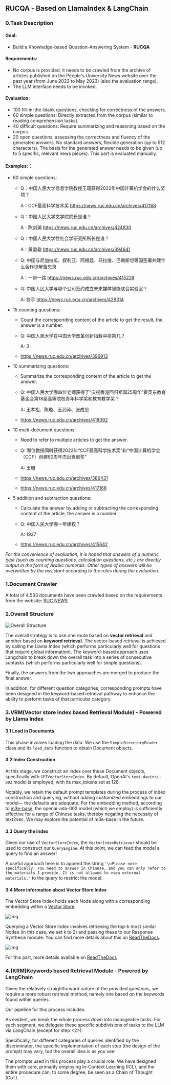 ## RUCQA - Based on LlamaIndex & LangChain 

### 0.Task Description

#### Goal: 

- Build a Knowledge-based Question-Answering System - **RUCQA**

#### Requirements:

- No corpus is provided, it needs to be crawled from the archive of articles published on the People's University News website over the past year (from June 2022 to May 2023) (also the evaluation range).
- The LLM interface needs to be invoked.

#### Evaluation:

- 100 fill-in-the-blank questions, checking for correctness of the answers.
- 60 simple questions: Directly extracted from the corpus (similar to reading comprehension tasks).
- 40 difficult questions: Require summarizing and reasoning based on the corpus.
- 20 open questions, assessing the correctness and fluency of the generated answers. No standard answers, flexible generation (up to 512 characters). The basis for the generated answer needs to be given (up to 5 specific, relevant news pieces). This part is evaluated manually.

#### Examples:：

- 60 simple questions:

  - Q：中国人民大学信息学院教授王珊获得2022年中国计算机学会的什么奖项？

    A：CCF最高科学技术奖        https://news.ruc.edu.cn/archives/417168


  - Q：中国人民大学文学院院长是谁？

    A：陈剑澜 		https://news.ruc.edu.cn/archives/424830


  - Q：中国人民大学性社会学研究所所长是谁？

    A：黄盈盈       https://news.ruc.edu.cn/archives/394641


  - Q: 中国与尼加拉瓜、叙利亚、阿根廷、马拉维、巴勒斯坦等国签署共建什么合作谅解备忘录 

    A：一带一路        https://news.ruc.edu.cn/archives/415228


  - Q: 中国人民大学与哪个公司签约成立未来媒体智能联合实验室？

    A: 快手       https://news.ruc.edu.cn/archives/429314

- 15 counting questions:

  - Count the corresponding content of the article to get the result, the answer is a number.

  - Q: 中国人民大学在中国大学改革创新指数中排第几？

    A: 3

  - https://news.ruc.edu.cn/archives/396913

- 10 summarizing questions:

  - Summarize the corresponding content of the article to get the answer.

  - Q: 中国人民大学哪四位老师获得了“庆祝香港回归祖国25周年”霍英东教育基金会第18届高等院校青年科学奖和教育教学奖？

    A: 王孝松、陈璇、王润泽、张成思

  - https://news.ruc.edu.cn/archives/418092

- 10 multi-document questions:

  - Need to refer to multiple articles to get the answer.

  - Q: 哪位教授同时获得2022年“CCF最高科学技术奖”和“中国计算机学会（CCF）创建60周年杰出贡献奖”

    A: 王珊

  - https://news.ruc.edu.cn/archives/386431

  - https://news.ruc.edu.cn/archives/417168

- 5 addition and subtraction questions:

  - Calculate the answer by adding or subtracting the corresponding content of the article, the answer is a number.

  - Q: 中国人民大学哪一年建校？

    A: 1937

  - https://news.ruc.edu.cn/archives/415642


*For the convenience of evaluation, it is hoped that answers of a numeric type (such as counting questions, calculation questions, etc.) are directly output in the form of Arabic numerals. Other types of answers will be overwritten by the assistant according to the rules during the evaluation.*



### 1.Document Crawler

A total of 4,533 documents have been crawled based on the requirements from the website: [RUC NEWS](https://news.ruc.edu.cn/)

### 2.Overall Structure

![Overall Structure](https://github.com/RanchiZhao/RUCQA/raw/main/img-folder/Overall_Structure.png)

The overall strategy is to use one route based on **vector retrieval** and another based on **keyword retrieval.** The vector-based retrieval is achieved by calling the Llama Index (which performs particularly well for questions that require global information). The keyword-based approach uses Langchain to break down the overall task into a series of consecutive subtasks (which performs particularly well for simple questions). 

Finally, the answers from the two approaches are merged to produce the final answer. 

In addition, for different question categories, corresponding prompts have been designed in the keyword-based retrieval pathway to enhance the ability to perform tasks of that particular category.

### 3.VRM(Vector store index based Retrieval Module) - Powered by Llama Index

#### 3.1 Load in Documents

This phase involves loading the data. We use the `SimpleDirectoryReader` class and its `load_data` function to obtain Document objects.

#### 3.2 Index Construction

At this stage, we construct an index over these Document objects, specifically with `GPTVectorStoreIndex`. By default, OpenAI's `text-davinci-003` model is employed, with its max_tokens set at 128.

Notably, we retain the default prompt templates during the process of index construction and querying, without adding customized embeddings to our model— the defaults are adequate. For the embedding method, according to [m3e-base](https://huggingface.co/moka-ai/m3e-base), the openai-ada-002 model (which we employ) is sufficiently effective for a range of Chinese tasks, thereby negating the necessity of text2vec. We may explore the potential of m3e-base in the future.

#### 3.3 Query the index

Given our use of `VectorStoreIndex`, the `VectorIndexRetriever` should be used to construct our `QueryEngine`. At this point, we can feed the model a query to find an answer!

A useful approach here is to append the string `'\nPlease note specifically: You need to answer in Chinese, and you can only refer to the materials I provide. It is not allowed to view external materials.'` to the query to restrict the model.

#### 3.4 More information about Vector Store Index

The Vector Store Index holds each Node along with a corresponding embedding within a [Vector Store](https://gpt-index.readthedocs.io/en/latest/how_to/integrations/vector_stores.html#vector-store-index).

![img](https://gpt-index.readthedocs.io/en/latest/_images/vector_store.png)

Querying a Vector Store Index involves retrieving the top-k most similar Nodes (in this case, we set k to 2) and passing these to our Response Synthesis module. You can find more details about this on [ReadTheDocs](https://gpt-index.readthedocs.io/en/latest/).

![img](https://gpt-index.readthedocs.io/en/latest/_images/vector_store_query.png)

For this part, more details available on [ReadTheDocs](https://gpt-index.readthedocs.io/en/latest/)

### 4.(KRM)Keywords based Retrieval Module - Powered by LangChain 

Given the relatively straightforward nature of the provided questions, we require a more robust retrieval method, namely one based on the keywords found within queries.

Our pipeline for this process includes:





As evident, we break the whole process down into manageable tasks. For each segment, we delegate these specific subdivisions of tasks to the LLM via LangChain (except for step <2>).

Specifically, for different categories of queries identified by the discriminator, the specific implementation of each step (the design of the prompt) may vary, but the overall idea is as you see!

The prompts used in this process play a crucial role. We have designed them with care, primarily employing In-Context Learning (ICL), and the entire procedure can, to some degree, be seen as a Chain of Thought (CoT). 





